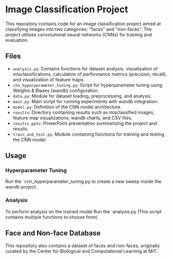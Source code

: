# Image Classification Project

This repository contains code for an image classification project aimed at classifying images into two categories: "faces" and "non-faces".
The project utilizes convolutional neural networks (CNNs) for training and evaluation.


## Files

- `analysis.py`: Contains functions for dataset analysis, visualization of misclassifications, calculation of performance metrics (precision, recall), and visualization of feature maps.
- `cnn_hyperparameter_tuning.py`: Script for hyperparameter tuning using Weights & Biases (wandb) configuration.
- `data.py`: Module for dataset loading, preprocessing, and analysis.
- `main.py`: Main script for running experiments with wandb integration.
- `model.py`: Definition of the CNN model architecture.
- `results`: Directory containing results such as misclassified images, feature map visualizations, wandb charts, and CSV files.
- `results.pptx`: PowerPoint presentation summarizing the project and results.
- `train_and_test.py`: Module containing functions for training and testing the CNN model.

## Usage

### Hyperparameter Tuning
Run the `cnn_hyperparameter_tuning.py to create a new sweep inside the wandb project.
### Analysis
To perform analysis on the trained model Run the `analysis.py (This script contains multiple functions to choose from)

## Face and Non-face Database

This repository also contains a dataset of faces and non-faces, originally curated by the Center for Biological and Computational Learning at MIT.
